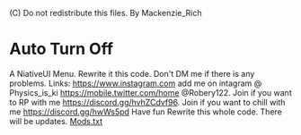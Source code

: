 (C) Do not redistribute this files. 
By Mackenzie_Rich
# Auto Turn Off
A NiativeUI Menu. Rewrite it this code. Don't  DM me if there is any problems.
Links:
https://www.instagram.com add me on intagram @ Physics_is_ki
https://mobile.twitter.com/home @Robery122.
Join if you want to RP with me https://discord.gg/hvhZCdvf96.
Join if you want to chill with me https://discord.gg/hwWs5pd
Have fun
Rewrite this whole code. 
There will be updates.
[Mods.txt](https://github.com/ReachardKing/NiativeUI-Menu/files/6345803/Mods.txt)
